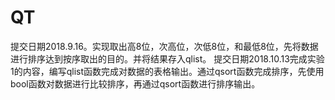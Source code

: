 # QT
提交日期2018.9.16。实现取出高8位，次高位，次低8位，和最低8位，先将数据进行排序达到按序取出的目的。并将结果存入qlist。
提交日期2018.10.13完成实验1的内容，编写qlist函数完成对数据的表格输出。通过qsort函数完成排序，先使用bool函数对数据进行比较排序，再通过qsort函数进行排序输出。
